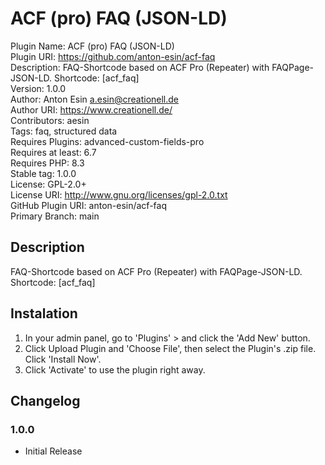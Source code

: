 # ACF (pro) FAQ (JSON-LD)
Plugin Name: ACF (pro) FAQ (JSON-LD)  
Plugin URI: https://github.com/anton-esin/acf-faq  
Description: FAQ-Shortcode based on ACF Pro (Repeater) with FAQPage-JSON-LD. Shortcode: [acf_faq]  
Version:     1.0.0  
Author:     Anton Esin <a.esin@creationell.de>  
Author URI: https://www.creationell.de/   
Contributors: aesin  
Tags: faq, structured data  
Requires Plugins: advanced-custom-fields-pro  
Requires at least: 6.7  
Requires PHP: 8.3  
Stable tag: 1.0.0  
License: GPL-2.0+  
License URI: http://www.gnu.org/licenses/gpl-2.0.txt  
GitHub Plugin URI: anton-esin/acf-faq  
Primary Branch: main  

## Description
FAQ-Shortcode based on ACF Pro (Repeater) with FAQPage-JSON-LD. Shortcode: [acf_faq]

## Instalation
1. In your admin panel, go to 'Plugins' > and click the 'Add New' button.
2. Click Upload Plugin and 'Choose File', then select the Plugin's .zip file. Click 'Install Now'.
3. Click 'Activate' to use the plugin right away.

## Changelog

### 1.0.0
* Initial Release
